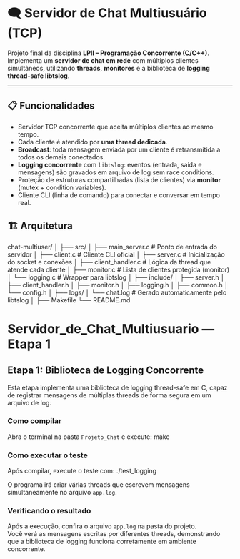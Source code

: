 
# 🗨️ Servidor de Chat Multiusuário (TCP)

Projeto final da disciplina **LPII – Programação Concorrente (C/C++)**.  
Implementa um **servidor de chat em rede** com múltiplos clientes simultâneos, utilizando **threads**, **monitores** e a biblioteca de **logging thread-safe libtslog**.

---

## 📋 Funcionalidades

- Servidor TCP concorrente que aceita múltiplos clientes ao mesmo tempo.
- Cada cliente é atendido por **uma thread dedicada**.
- **Broadcast**: toda mensagem enviada por um cliente é retransmitida a todos os demais conectados.
- **Logging concorrente** com `libtslog`: eventos (entrada, saída e mensagens) são gravados em arquivo de log sem race conditions.
- Proteção de estruturas compartilhadas (lista de clientes) via **monitor** (mutex + condition variables).
- Cliente CLI (linha de comando) para conectar e conversar em tempo real.

## 🏗️ Arquitetura

chat-multiuser/
│
├── src/
│ ├── main_server.c # Ponto de entrada do servidor
│ ├── client.c # Cliente CLI oficial
│ ├── server.c # Inicialização do socket e conexões
│ ├── client_handler.c # Lógica da thread que atende cada cliente
│ ├── monitor.c # Lista de clientes protegida (monitor)
│ └── logging.c # Wrapper para libtslog
│
├── include/
│ ├── server.h
│ ├── client_handler.h
│ ├── monitor.h
│ ├── logging.h
│ ├── common.h
│ └── config.h
│
├── logs/
│ └── chat.log # Gerado automaticamente pelo libtslog
│
├── Makefile
└── README.md

# Servidor_de_Chat_Multiusuario — Etapa 1

## Etapa 1: Biblioteca de Logging Concorrente

Esta etapa implementa uma biblioteca de logging thread-safe em C, capaz de registrar mensagens de múltiplas threads de forma segura em um arquivo de log.

### Como compilar

Abra o terminal na pasta `Projeto_Chat` e execute: 
make

### Como executar o teste

Após compilar, execute o teste com:
./test_logging


O programa irá criar várias threads que escrevem mensagens simultaneamente no arquivo `app.log`.

### Verificando o resultado

Após a execução, confira o arquivo `app.log` na pasta do projeto.  
Você verá as mensagens escritas por diferentes threads, demonstrando que a biblioteca de logging funciona corretamente em ambiente concorrente.
